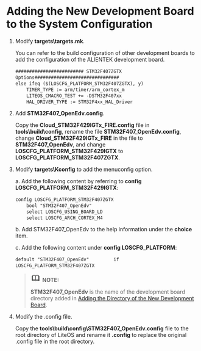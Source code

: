 # Adding the New Development Board to the System Configuration<a name="EN-US_TOPIC_0314628532"></a>

1.  Modify **targets\\targets.mk**.

    You can refer to the build configuration of other development boards to add the configuration of the ALIENTEK development board.

    ```
    ######################### STM32F407ZGTX Options###############################
    else ifeq ($(LOSCFG_PLATFORM_STM32F407ZGTX), y)
        TIMER_TYPE := arm/timer/arm_cortex_m
        LITEOS_CMACRO_TEST += -DSTM32F407xx
        HAL_DRIVER_TYPE := STM32F4xx_HAL_Driver
    ```

2.  Add  **STM32F407\_OpenEdv.config**.

    Copy the  **Cloud\_STM32F429IGTx\_FIRE.config**  file in **tools\\build\\config**, rename the file  **STM32F407\_OpenEdv.config**, change **Cloud\_STM32F429IGTx\_FIRE** in the file to  **STM32F407\_OpenEdv**, and change **LOSCFG\_PLATFORM\_STM32F429IGTX** to **LOSCFG\_PLATFORM\_STM32F407ZGTX**.

3.  Modify  **targets\\Kconfig**  to add the menuconfig option.

    a.  Add the following content by referring to **config LOSCFG\_PLATFORM\_STM32F429IGTX**:

        config LOSCFG_PLATFORM_STM32F407ZGTX
            bool "STM32F407_OpenEdv"
            select LOSCFG_USING_BOARD_LD
            select LOSCFG_ARCH_CORTEX_M4

    b.  Add STM32F407\_OpenEdv to the help information under the **choice** item.

    c.  Add the following content under  **config LOSCFG\_PLATFORM**:

        default "STM32F407_OpenEdv"         if LOSCFG_PLATFORM_STM32F407ZGTX

    >![](public_sys-resources/icon-note.gif) **NOTE:**
    >
    >**STM32F407\_OpenEdv** is the name of the development board directory added in  [Adding the Directory of the New Development Board](adding-the-directory-of-the-new-development-board.md).


4.  Modify the .config file.

    Copy the **tools\\build\\config\\STM32F407\_OpenEdv.config**  file to the root directory of LiteOS and rename it  **.config**  to replace the original .config file in the root directory.
